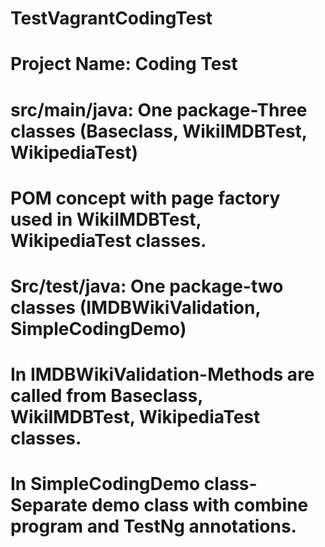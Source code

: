 # TestVagrantCodingTest
# Project Name: Coding Test
# src/main/java: One package-Three classes (Baseclass, WikiIMDBTest, WikipediaTest)
# POM concept with page factory used in  WikiIMDBTest, WikipediaTest classes.
# Src/test/java: One package-two classes (IMDBWikiValidation, SimpleCodingDemo)
# In IMDBWikiValidation-Methods are called from Baseclass, WikiIMDBTest, WikipediaTest classes.
# In SimpleCodingDemo class-Separate demo class with combine program and TestNg annotations.
